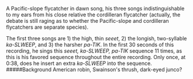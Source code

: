 A Pacific-slope flycatcher in dawn song, his three songs indistinguishable to my ears from his close relative the cordilleran flycatcher (actually, the debate is still raging as to whether the Pacific-slope and cordilleran flycatchers are separate species). 

The first three songs are 1) the high, thin _seeet_, 2) the longish, two-syllable _ka-SLWEEP_, and 3) the harsher _pa-TIK_. In the first 30 seconds of this recording, he sings this _seeet, ka-SLWEEP, pa-TIK_ sequence 11 times, as this is his favored sequence throughout the entire recording. Only once, at 0:38, does he insert an extra _ka-SLWEEP_ into the sequence.
#####Background
American robin, Swainson's thrush, dark-eyed junco?
